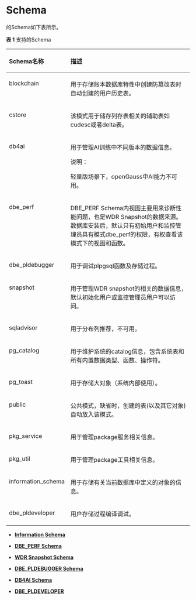 # Schema<a name="ZH-CN_TOPIC_0000001190922647"></a>

的Schema如下表所示。

**表 1**  支持的Schema

<a name="table167371825175015"></a>
<table><thead align="left"><tr id="row1737325195017"><th class="cellrowborder" valign="top" width="18.18%" id="mcps1.2.3.1.1"><p id="p2737152535018"><a name="p2737152535018"></a><a name="p2737152535018"></a>Schema名称</p>
</th>
<th class="cellrowborder" valign="top" width="81.82000000000001%" id="mcps1.2.3.1.2"><p id="p273712517502"><a name="p273712517502"></a><a name="p273712517502"></a>描述</p>
</th>
</tr>
</thead>
<tbody><tr id="row1493531110331"><td class="cellrowborder" valign="top" width="18.18%" headers="mcps1.2.3.1.1 "><p id="p12936211103312"><a name="p12936211103312"></a><a name="p12936211103312"></a>blockchain</p>
</td>
<td class="cellrowborder" valign="top" width="81.82000000000001%" headers="mcps1.2.3.1.2 "><p id="p1793613110339"><a name="p1793613110339"></a><a name="p1793613110339"></a>用于存储账本数据库特性中创建防篡改表时自动创建的用户历史表。</p>
</td>
</tr>
<tr id="row7455123271810"><td class="cellrowborder" valign="top" width="18.18%" headers="mcps1.2.3.1.1 "><p id="p154551632191814"><a name="p154551632191814"></a><a name="p154551632191814"></a>cstore</p>
</td>
<td class="cellrowborder" valign="top" width="81.82000000000001%" headers="mcps1.2.3.1.2 "><p id="p1945515322183"><a name="p1945515322183"></a><a name="p1945515322183"></a>该模式用于储存列存表相关的辅助表如cudesc或者delta表。</p>
</td>
</tr>
<tr id="row13737172519506"><td class="cellrowborder" valign="top" width="18.18%" headers="mcps1.2.3.1.1 "><p id="p117373252504"><a name="p117373252504"></a><a name="p117373252504"></a>db4ai</p>
</td>
<td class="cellrowborder" valign="top" width="81.82000000000001%" headers="mcps1.2.3.1.2 "><p id="p873719259507"><a name="p873719259507"></a><a name="p873719259507"></a>用于管理AI训练中不同版本的数据信息。</p>
<div class="note" id="note889911424455"><a name="note889911424455"></a><a name="note889911424455"></a><span class="notetitle"> 说明： </span><div class="notebody"><p id="p12181430174511"><a name="p12181430174511"></a><a name="p12181430174511"></a><span id="text81433206454"><a name="text81433206454"></a><a name="text81433206454"></a>轻量版</span>场景下，openGauss中AI能力不可用。</p>
</div></div>
</td>
</tr>
<tr id="row71079385504"><td class="cellrowborder" valign="top" width="18.18%" headers="mcps1.2.3.1.1 "><p id="p51071638195016"><a name="p51071638195016"></a><a name="p51071638195016"></a>dbe_perf</p>
</td>
<td class="cellrowborder" valign="top" width="81.82000000000001%" headers="mcps1.2.3.1.2 "><p id="p01071338155015"><a name="p01071338155015"></a><a name="p01071338155015"></a>DBE_PERF Schema内视图主要用来诊断性能问题，也是WDR Snapshot的数据来源。数据库安装后，默认只有初始用户和监控管理员具有模式dbe_perf的权限，有权查看该模式下的视图和函数。</p>
</td>
</tr>
<tr id="row121785110204"><td class="cellrowborder" valign="top" width="18.18%" headers="mcps1.2.3.1.1 "><p id="p10179171112017"><a name="p10179171112017"></a><a name="p10179171112017"></a>dbe_pldebugger</p>
</td>
<td class="cellrowborder" valign="top" width="81.82000000000001%" headers="mcps1.2.3.1.2 "><p id="p917920152013"><a name="p917920152013"></a><a name="p917920152013"></a>用于调试plpgsql函数及存储过程。</p>
</td>
</tr>
<tr id="row16974311111512"><td class="cellrowborder" valign="top" width="18.18%" headers="mcps1.2.3.1.1 "><p id="p20975141119154"><a name="p20975141119154"></a><a name="p20975141119154"></a>snapshot</p>
</td>
<td class="cellrowborder" valign="top" width="81.82000000000001%" headers="mcps1.2.3.1.2 "><p id="p4975131161516"><a name="p4975131161516"></a><a name="p4975131161516"></a>用于管理WDR snapshot的相关的数据信息，默认初始化用户或监控管理员用户可以访问。</p>
</td>
</tr>
<tr id="row14888175410588"><td class="cellrowborder" valign="top" width="18.18%" headers="mcps1.2.3.1.1 "><p id="p12888125417587"><a name="p12888125417587"></a><a name="p12888125417587"></a>sqladvisor</p>
</td>
<td class="cellrowborder" valign="top" width="81.82000000000001%" headers="mcps1.2.3.1.2 "><p id="p168881754115817"><a name="p168881754115817"></a><a name="p168881754115817"></a>用于分布列推荐，不可用。</p>
</td>
</tr>
<tr id="row1352310259568"><td class="cellrowborder" valign="top" width="18.18%" headers="mcps1.2.3.1.1 "><p id="p85233259564"><a name="p85233259564"></a><a name="p85233259564"></a>pg_catalog</p>
</td>
<td class="cellrowborder" valign="top" width="81.82000000000001%" headers="mcps1.2.3.1.2 "><p id="p1852318258569"><a name="p1852318258569"></a><a name="p1852318258569"></a>用于维护系统的catalog信息，包含系统表和所有内置数据类型、函数、操作符。</p>
</td>
</tr>
<tr id="row11852338507"><td class="cellrowborder" valign="top" width="18.18%" headers="mcps1.2.3.1.1 "><p id="p15853438700"><a name="p15853438700"></a><a name="p15853438700"></a>pg_toast</p>
</td>
<td class="cellrowborder" valign="top" width="81.82000000000001%" headers="mcps1.2.3.1.2 "><p id="p18853138309"><a name="p18853138309"></a><a name="p18853138309"></a>用于存储大对象（系统内部使用）。</p>
</td>
</tr>
<tr id="row035912711315"><td class="cellrowborder" valign="top" width="18.18%" headers="mcps1.2.3.1.1 "><p id="p143601970314"><a name="p143601970314"></a><a name="p143601970314"></a>public</p>
</td>
<td class="cellrowborder" valign="top" width="81.82000000000001%" headers="mcps1.2.3.1.2 "><p id="p63601871233"><a name="p63601871233"></a><a name="p63601871233"></a>公共模式，缺省时，创建的表(以及其它对象)自动放入该模式。</p>
</td>
</tr>
<tr id="row1057751281014"><td class="cellrowborder" valign="top" width="18.18%" headers="mcps1.2.3.1.1 "><p id="p557718129103"><a name="p557718129103"></a><a name="p557718129103"></a>pkg_service</p>
</td>
<td class="cellrowborder" valign="top" width="81.82000000000001%" headers="mcps1.2.3.1.2 "><p id="p1257741271011"><a name="p1257741271011"></a><a name="p1257741271011"></a>用于管理package服务相关信息。</p>
</td>
</tr>
<tr id="row66775912104"><td class="cellrowborder" valign="top" width="18.18%" headers="mcps1.2.3.1.1 "><p id="p667145921018"><a name="p667145921018"></a><a name="p667145921018"></a>pkg_util</p>
</td>
<td class="cellrowborder" valign="top" width="81.82000000000001%" headers="mcps1.2.3.1.2 "><p id="p467155918100"><a name="p467155918100"></a><a name="p467155918100"></a>用于管理package工具相关信息。</p>
</td>
</tr>
<tr id="row1440863761016"><td class="cellrowborder" valign="top" width="18.18%" headers="mcps1.2.3.1.1 "><p id="p18520162405718"><a name="p18520162405718"></a><a name="p18520162405718"></a>information_schema</p>
</td>
<td class="cellrowborder" valign="top" width="81.82000000000001%" headers="mcps1.2.3.1.2 "><p id="p35201824145713"><a name="p35201824145713"></a><a name="p35201824145713"></a>用于存储有关当前数据库中定义的对象的信息。</p>
</td>
</tr>
<tr id="row1468517540103"><td class="cellrowborder" valign="top" width="18.18%" headers="mcps1.2.3.1.1 "><p id="p2714747103516"><a name="p2714747103516"></a><a name="p2714747103516"></a>dbe_pldeveloper</p>
</td>
<td class="cellrowborder" valign="top" width="81.82000000000001%" headers="mcps1.2.3.1.2 "><p id="p871412470352"><a name="p871412470352"></a><a name="p871412470352"></a>用户存储过程编译调试。</p>
</td>
</tr>
</tbody>
</table>

-   **[Information Schema](Information-Schema.md)**  

-   **[DBE\_PERF Schema](DBE_PERF-Schema.md)**  

-   **[WDR Snapshot Schema](WDR-Snapshot-Schema.md)**  

-   **[DBE\_PLDEBUGGER Schema](DBE_PLDEBUGGER-Schema.md)**  

-   **[DB4AI Schema](DB4AI-Schema.md)**  

-   **[DBE\_PLDEVELOPER](DBE_PLDEVELOPER.md)**  


